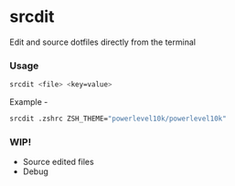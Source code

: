 # srcdit

Edit and source dotfiles directly from the terminal

### Usage
```bash
srcdit <file> <key=value>
```

Example -
```bash
srcdit .zshrc ZSH_THEME="powerlevel10k/powerlevel10k"
```

### WIP!
* Source edited files
* Debug
